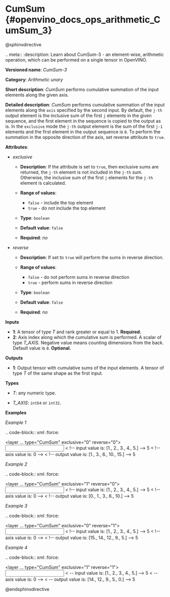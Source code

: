 # CumSum {#openvino_docs_ops_arithmetic_CumSum_3}

@sphinxdirective

.. meta::
  :description: Learn about CumSum-3 - an element-wise, arithmetic operation, which 
                can be performed on a single tensor in OpenVINO.

**Versioned name**: *CumSum-3*

**Category**: *Arithmetic unary*

**Short description**: *CumSum* performs cumulative summation of the input elements along the given axis.

**Detailed description**: *CumSum* performs cumulative summation of the input elements along the ``axis`` specified by the second input. By default, the ``j-th`` output element is the inclusive sum of the first ``j`` elements in the given sequence, and the first element in the sequence is copied to the output as is.
In the ``exclusive`` mode the ``j-th`` output element is the sum of the first ``j-1`` elements and the first element in the output sequence is ``0``.
To perform the summation in the opposite direction of the axis, set reverse attribute to ``true``.

**Attributes**:

* *exclusive*

  * **Description**: If the attribute is set to ``true``, then exclusive sums are returned, the ``j-th`` element is not included in the ``j-th`` sum. Otherwise, the inclusive sum of the first ``j`` elements for the ``j-th`` element is calculated.
  * **Range of values**:
    
    * ``false`` - include the top element
    * ``true`` - do not include the top element
  * **Type**: ``boolean``
  * **Default value**: ``false``
  * **Required**: *no*

* *reverse*

  * **Description**: If set to ``true`` will perform the sums in reverse direction.
  * **Range of values**:
    
    * ``false`` - do not perform sums in reverse direction
    * ``true`` - perform sums in reverse direction
  * **Type**: ``boolean``
  * **Default value**: ``false``
  * **Required**: *no*

**Inputs**

* **1**: A tensor of type *T* and rank greater or equal to 1. **Required.**
* **2**: Axis index along which the cumulative sum is performed. A scalar of type *T_AXIS*. Negative value means counting dimensions from the back. Default value is ``0``. **Optional.**

**Outputs**

* **1**: Output tensor with cumulative sums of the input elements. A tensor of type *T* of the same shape as the first input.

**Types**

* *T*: any numeric type.

* *T_AXIS*: ``int64`` or ``int32``.

**Examples**

*Example 1*

.. code-block:: xml
   :force:
   
   <layer ... type="CumSum" exclusive="0" reverse="0">
       <input>
           <port id="0">     < !-- input value is: [1., 2., 3., 4., 5.] -->
               <dim>5</dim>
           </port>
           <port id="1"/>     < !-- axis value is: 0 -->
       </input>
       <output>
           <port id="2">     < !-- output value is: [1., 3., 6., 10., 15.] -->
               <dim>5</dim>
           </port>
       </output>
   </layer>

*Example 2*

.. code-block:: xml
   :force:
   
   <layer ... type="CumSum" exclusive="1" reverse="0">
       <input>
           <port id="0">     < !-- input value is: [1., 2., 3., 4., 5.] -->
               <dim>5</dim>
           </port>
           <port id="1"/>     < !-- axis value is: 0 -->
       </input>
       <output>
           <port id="2">     < !-- output value is: [0., 1., 3., 6., 10.] -->
               <dim>5</dim>
           </port>
       </output>
   </layer>

*Example 3*

.. code-block:: xml
   :force:
   
   <layer ... type="CumSum" exclusive="0" reverse="1">
       <input>
           <port id="0">     < !-- input value is: [1., 2., 3., 4., 5.] -->
               <dim>5</dim>
           </port>
           <port id="1"/>     < !-- axis value is: 0 -->
       </input>
       <output>
           <port id="2">     < !-- output value is: [15., 14., 12., 9., 5.] -->
               <dim>5</dim>
           </port>
       </output>
   </layer>

*Example 4*

.. code-block:: xml
   :force:
   
   <layer ... type="CumSum" exclusive="1" reverse="1">
       <input>
           <port id="0">     < -- input value is: [1., 2., 3., 4., 5.] -->
               <dim>5</dim>
           </port>
           <port id="1"/>     < -- axis value is: 0 -->
       </input>
       <output>
           <port id="2">     < -- output value is: [14., 12., 9., 5., 0.] -->
               <dim>5</dim>
           </port>
       </output>
   </layer>

@endsphinxdirective

